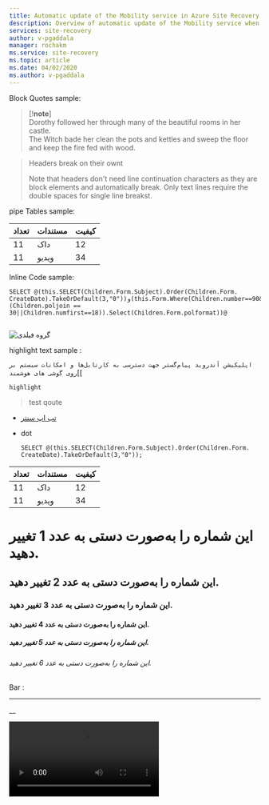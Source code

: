 ```yaml
---
title: Automatic update of the Mobility service in Azure Site Recovery
description: Overview of automatic update of the Mobility service when replicating Azure VMs by using Azure Site Recovery.
services: site-recovery
author: v-pgaddala
manager: rochakm
ms.service: site-recovery
ms.topic: article
ms.date: 04/02/2020
ms.author: v-pgaddala
---
```



Block Quotes sample: 

> [!**note**]<br>
> Dorothy followed her through many of the beautiful rooms in her castle.<br>
> The Witch bade her clean the pots and kettles and sweep the floor and keep the fire fed with wood.

> Headers break on their ownt
> 
> Note that headers don't need line continuation characters as they are block elements and automatically break. Only text lines require the double spaces for single line breakst.



pipe Tables  sample: 


|تعداد | مستندات     | کیفیت       |
|---- | ---- | -----|
|11  |  داک    |12  |
|11   | ویدیو  |   34 |



Inline Code   sample: 
```
SELECT @(this.SELECT(Children.Form.Subject).Order(Children.Form. CreateDate).TakeOrDefault(3,"0"))و(this.Form.Where(Children.number==90&&(Children.poljoin == 30||Children.numfirst==18)).Select(Children.Form.polformat))@


```


![گروه فیلدی](http://192.168.1.65:1313/playback?fileId=1d71f27f-fe86-4d74-2b5d-08d9cf7cd488)

highlight text sample :

`اپلیکیشن آندروید پیام‌گستر جهت دسترسی به کارتابل‌ها و امکانات سیستم بر روی گوشی ‌های هوشمند`[[


`highlight`

> test qoute

- <a href="#app-center"> تب اپ سنتر </a>
- dot


      SELECT @(this.SELECT(Children.Form.Subject).Order(Children.Form. CreateDate).TakeOrDefault(3,"0"));


|تعداد | مستندات     | کیفیت       |
|---- | ------------ | ------------|
|11  |  داک    |12  |
|11   | ویدیو  |   34 |


# این شماره را به‌صورت دستی به عدد 1 تغییر دهید. 


## این شماره را به‌صورت دستی به عدد 2 تغییر دهید.


### این شماره را به‌صورت دستی به عدد 3 تغییر دهید. 


#### این شماره را به‌صورت دستی به عدد 4 تغییر دهید. 


##### این شماره را به‌صورت دستی به عدد 5 تغییر دهید. 


###### این شماره را به‌صورت دستی به عدد 6 تغییر دهید. 


Bar :

----------

__

![گروه فیلدی](گروه-فیلد-افزودن-عبارت-و-مشخصه-های-موجود.mp4)
